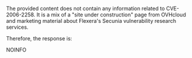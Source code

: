 The provided content does not contain any information related to CVE-2006-2258. It is a mix of a "site under construction" page from OVHcloud and marketing material about Flexera's Secunia vulnerability research services.

Therefore, the response is:

NOINFO